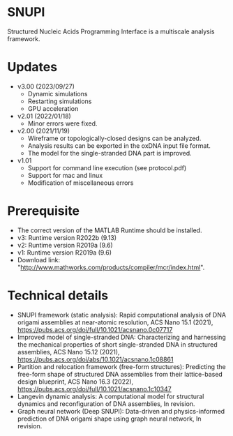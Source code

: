 # SNUPI
  Structured Nucleic Acids Programming Interface is a multiscale analysis framework.

# Updates
  - v3.00 (2023/09/27)
	* Dynamic simulations
	* Restarting simulations
	* GPU acceleration
  - v2.01 (2022/01/18)
    * Minor errors were fixed.
  - v2.00 (2021/11/19)
    * Wireframe or topologically-closed designs can be analyzed.
    * Analysis results can be exported in the oxDNA input file format.
    * The model for the single-stranded DNA part is improved.
  - v1.01
    * Support for command line execution (see protocol.pdf)
    * Support for mac and linux
    * Modification of miscellaneous errors

# Prerequisite
  - The correct version of the MATLAB Runtime should be installed.
  - v3: Runtime version R2022b (9.13)
  - v2: Runtime version R2019a (9.6)
  - v1: Runtime version R2019a (9.6)
  - Download link: "http://www.mathworks.com/products/compiler/mcr/index.html".

# Technical details
  - SNUPI framework (static analysis): Rapid computational analysis of DNA origami assemblies at near-atomic resolution, ACS Nano 15.1 (2021), https://pubs.acs.org/doi/full/10.1021/acsnano.0c07717
  - Improved model of single-stranded DNA: Characterizing and harnessing the mechanical properties of short single-stranded DNA in structured assemblies, ACS Nano 15.12 (2021), https://pubs.acs.org/doi/abs/10.1021/acsnano.1c08861
  - Partition and relocation framework (free-form structures): Predicting the free-form shape of structured DNA assemblies from their lattice-based design blueprint, ACS Nano 16.3 (2022), https://pubs.acs.org/doi/full/10.1021/acsnano.1c10347
  - Langevin dynamic analysis: A computational model for structural dynamics and reconfiguration of DNA assemblies, In revision.
  - Graph neural network (Deep SNUPI): Data-driven and physics-informed prediction of DNA origami shape using graph neural network, In revision.
  
  